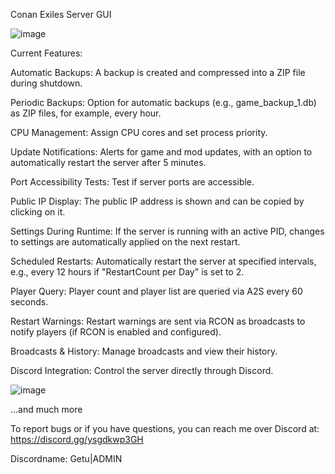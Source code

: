 
Conan Exiles Server GUI

![image](https://github.com/user-attachments/assets/e889d633-47a8-4f1f-80d6-db6cc2f3f587)


Current Features:

Automatic Backups: A backup is created and compressed into a ZIP file during shutdown.

Periodic Backups: Option for automatic backups (e.g., game_backup_1.db) as ZIP files, for example, every hour.

CPU Management: Assign CPU cores and set process priority.

Update Notifications: Alerts for game and mod updates, with an option to automatically restart the server after 5 minutes.

Port Accessibility Tests: Test if server ports are accessible.

Public IP Display: The public IP address is shown and can be copied by clicking on it.

Settings During Runtime: If the server is running with an active PID, changes to settings are automatically applied on the next restart.

Scheduled Restarts: Automatically restart the server at specified intervals, e.g., every 12 hours if "RestartCount per Day" is set to 2.

Player Query: Player count and player list are queried via A2S every 60 seconds.

Restart Warnings: Restart warnings are sent via RCON as broadcasts to notify players (if RCON is enabled and configured).

Broadcasts & History: Manage broadcasts and view their history.

Discord Integration: Control the server directly through Discord.


![image](https://github.com/user-attachments/assets/2176307a-b9db-4d28-b2e6-a1dc99885bb9)


...and much more


To report bugs or if you have questions, you can reach me over Discord at: https://discord.gg/ysgdkwp3GH

Discordname: Getu|ADMIN

